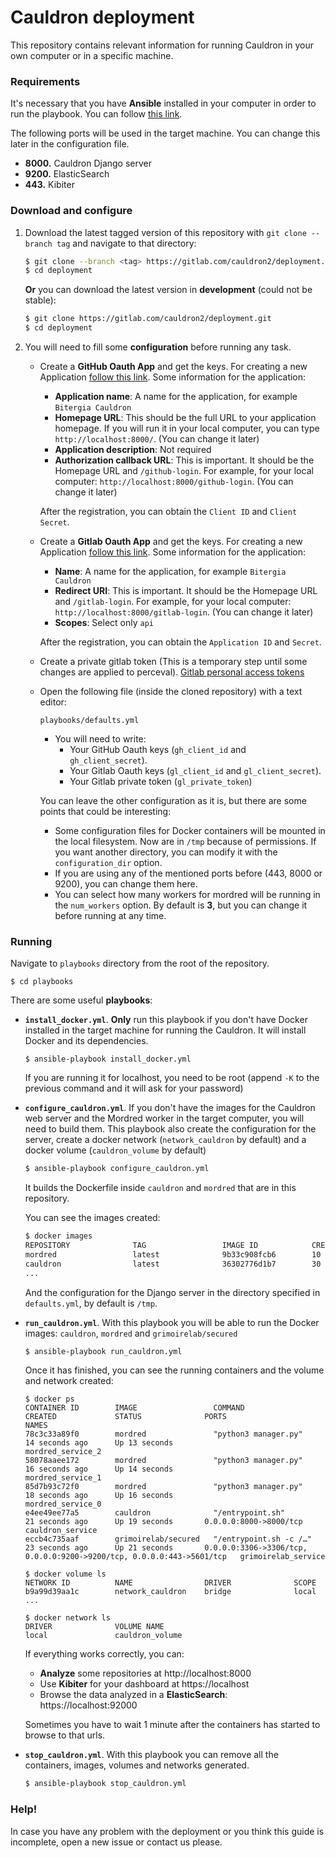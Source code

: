 # Cauldron deployment

This repository contains relevant information for running Cauldron in your own computer or in a specific machine.


### Requirements

It's necessary that you have **Ansible** installed in your computer in order to run the playbook. You can follow [this link](https://docs.ansible.com/ansible/latest/installation_guide/).

The following ports will be used in the target machine. You can change this later in the configuration file.
   
  - **8000.** Cauldron Django server
  - **9200.** ElasticSearch
  - **443.** Kibiter
  

### Download and configure

1. Download the latest tagged version of this repository with `git clone --branch tag` and navigate to that directory:
    ```bash
    $ git clone --branch <tag> https://gitlab.com/cauldron2/deployment.git
    $ cd deployment 
    ```
    **Or** you can download the latest version in **development** (could not be stable):
     ```bash
    $ git clone https://gitlab.com/cauldron2/deployment.git
    $ cd deployment 
    ```

2. You will need to fill some **configuration** before running any task.

    - Create a **GitHub Oauth App** and get the keys. For creating a new Application [follow this link](https://developer.github.com/apps/building-oauth-apps/creating-an-oauth-app/). Some information for the application:
        - **Application name**: A name for the application, for example `Bitergia Cauldron`
        - **Homepage URL**: This should be the full URL to your application homepage. If you will run it in your local computer, you can type `http://localhost:8000/`. (You can change it later)
        - **Application description**: Not required
        - **Authorization callback URL**: This is important. It should be the Homepage URL and `/github-login`. For example, for your local computer: `http://localhost:8000/github-login`. (You can change it later)
        
        After the registration, you can obtain the `Client ID` and `Client Secret`.
        
    - Create a **Gitlab Oauth App** and get the keys. For creating a new Application [follow this link](https://docs.gitlab.com/ee/integration/oauth_provider.html#adding-an-application-through-the-profile). Some information for the application:
        - **Name**: A name for the application, for example `Bitergia Cauldron`
        - **Redirect URI**: This is important. It should be the Homepage URL and `/gitlab-login`. For example, for your local computer: `http://localhost:8000/gitlab-login`. (You can change it later)
        - **Scopes**: Select only `api`
        
        After the registration, you can obtain the `Application ID` and `Secret`.
     
    - Create a private gitlab token (This is a temporary step until some changes are applied to perceval). [Gitlab personal access tokens](https://docs.gitlab.com/ee/user/profile/personal_access_tokens.html#creating-a-personal-access-token) 

    - Open the following file (inside the cloned repository) with a text editor: 
        ```
        playbooks/defaults.yml
        ```
        - You will need to write:
          - Your GitHub Oauth keys (`gh_client_id` and `gh_client_secret`).
          - Your Gitlab Oauth keys (`gl_client_id` and `gl_client_secret`).
          - Your Gitlab private token (`gl_private_token`)
        
        You can leave the other configuration as it is, but there are some points that could be interesting:
        - Some configuration files for Docker containers will be mounted in the local filesystem. Now are in `/tmp` because of permissions. If you want another directory, you can modify it with the `configuration_dir` option. 
        - If you are using any of the mentioned ports before (443, 8000 or 9200), you can change them here. 
        - You can select how many workers for mordred will be running in the `num_workers` option. By default is **3**, but you can change it before running at any time.

### Running
Navigate to `playbooks` directory from the root of the repository.

```
$ cd playbooks
```
There are some useful **playbooks**:

- **`install_docker.yml`**. **Only** run this playbook if you don't have Docker installed in the target machine for running the Cauldron. It will install Docker and its dependencies.
    ```
    $ ansible-playbook install_docker.yml 
    ```
    If you are running it for localhost, you need to be root (append `-K` to the previous command and it will ask for your password)

- **`configure_cauldron.yml`**. If you don't have the images for the Cauldron web server and the Mordred worker in the target computer, you will need to build them. This playbook also create the configuration for the server, create a docker network (`network_cauldron` by default) and a docker volume (`cauldron_volume` by default)
    ```bash
    $ ansible-playbook configure_cauldron.yml
    ```
    It builds the Dockerfile inside `cauldron` and `mordred` that are in this repository.
    
    You can see the images created:
    ```bash
    $ docker images
    REPOSITORY              TAG                 IMAGE ID            CREATED             SIZE
    mordred                 latest              9b33c908fcb6        10 seconds ago      895MB
    cauldron                latest              36302776d1b7        30 seconds ago      1.09GB
    ...
    ```
    
    And the configuration for the Django server in the directory specified in `defaults.yml`, by default is `/tmp`. 

- **`run_cauldron.yml`**. With this playbook you will be able to run the Docker images: `cauldron`, `mordred` and `grimoirelab/secured`
    ```bash
    $ ansible-playbook run_cauldron.yml
    ```
    Once it has finished, you can see the running containers and the volume and network created:
    ```
    $ docker ps
    CONTAINER ID        IMAGE                 COMMAND                  CREATED             STATUS              PORTS                                                                   NAMES
    78c3c33a89f0        mordred               "python3 manager.py"     14 seconds ago      Up 13 seconds                                                                               mordred_service_2
    58078aaee172        mordred               "python3 manager.py"     16 seconds ago      Up 14 seconds                                                                               mordred_service_1
    85d7b93c72f0        mordred               "python3 manager.py"     18 seconds ago      Up 16 seconds                                                                               mordred_service_0
    e4ee49ee77a5        cauldron              "/entrypoint.sh"         21 seconds ago      Up 19 seconds       0.0.0.0:8000->8000/tcp                                                  cauldron_service
    eccb4c735aaf        grimoirelab/secured   "/entrypoint.sh -c /…"   23 seconds ago      Up 21 seconds       0.0.0.0:3306->3306/tcp, 0.0.0.0:9200->9200/tcp, 0.0.0.0:443->5601/tcp   grimoirelab_service         
    
    $ docker volume ls
    NETWORK ID          NAME                DRIVER              SCOPE
    b9a99d39aa1c        network_cauldron    bridge              local
    ...

    $ docker network ls
    DRIVER              VOLUME NAME
    local               cauldron_volume

    ```
    If everything works correctly, you can:
    
    - **Analyze** some repositories at http://localhost:8000
    - Use **Kibiter** for your dashboard at https://localhost
    - Browse the data analyzed in a **ElasticSearch**: https://localhost:92000
    
    Sometimes you have to wait 1 minute after the containers has started to browse to that urls.

- **`stop_cauldron.yml`**. With this playbook you can remove all the containers, images, volumes and networks generated.

    ```bash
    $ ansible-playbook stop_cauldron.yml
    ```

### Help!

In case you have any problem with the deployment or you think this guide is incomplete, open a new issue or contact us please.

